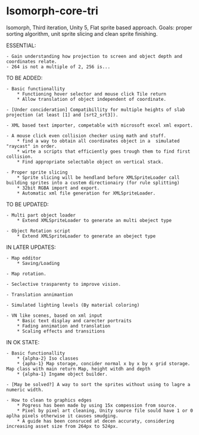 # Isomorph-core-tri
Isomorph, Third iteration, Unity 5, Flat sprite based approach. Goals: proper sorting algorithm, unit sprite slicing and clean sprite finishing.

ESSENTIAL: 

	- Gain understanding how projection to screen and object depth and coordinates relate.
	- 264 is not a multiple of 2, 256 is...

TO BE ADDED:

	- Basic functionallity
		* Functioning hover selector and mouse click Tile return
		* Allow translation of object independent of coordinate.

	- [Under concideration] Compatibillity for multiple heights of slab projection (at least [1] and [srt2_srt3]).

	- XML based text importer, competable with microsoft excel xml export.

	- A mouse click even collision checker using math and stuff.
		* find a way to obtain all coordinates object in a  simulated "raycast" in order.
		* wirte a scripts that efficiently goes trough them to find first collision.
		* Find appropriate selectable object on vertical stack.

	- Proper sprite slicing
		* Sprite slicing will be hendland before XMLSpriteLoader call building sprites into a custem directionairy (for rule splitting)
		* 32bit RGBA import and export.
		* Automatic xml file generation for XMLSpriteLoader.


TO BE UPDATED:

	- Multi part object loader
		* Extend XMLSpriteLoader to generate an multi obeject type

	- Object Rotation script
		* Extend XMLSpriteLoader to generate an obeject type


IN LATER UPDATES:

	- Map edditor
		* Saving/Loading

	- Map rotation.

	- Seclective trasparenty to improve vision.

	- Translation annimantion

	- Simulated lighting levels (By material coloring)

	- VN like scenes, based on xml input
		* Basic text display and carecter portraits
		* Fading annimation and translation
		* Scaling effects and transitions


IN OK STATE:

	- Basic functionallity
		* {alpha-2} Iso classes 
		* {apha-1} Map storage, concider normal x by x by x grid storage. Map class with main return Map, height witdh and depth
		* {alpha-1} Ingame object builder.

	- [May be solved?] A way to sort the sprites without using to lagre a numeric width.

	- How to clean to graphics edges
		* Pogress has been made by using 15x compession from source.
		* Pixel by pixel art cleaning, Unity source file sould have 1 or 0 aplha pixels otherwise it causes smudging.
		* A guide has been consruced at decen accuraty, considering increasing asset size from 264px to 524px. 
